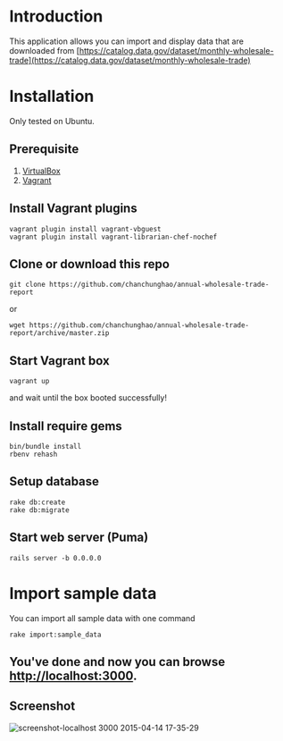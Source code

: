 # Introduction
This application allows you can import and display data that are downloaded from
[https://catalog.data.gov/dataset/monthly-wholesale-trade](https://catalog.data.gov/dataset/monthly-wholesale-trade)
# Installation
Only tested on Ubuntu.
## Prerequisite
1. [VirtualBox](https://www.virtualbox.org/wiki/Downloads)
2. [Vagrant](http://www.vagrantup.com/downloads.html)

## Install Vagrant plugins
```
vagrant plugin install vagrant-vbguest
vagrant plugin install vagrant-librarian-chef-nochef
```
## Clone or download this repo
```
git clone https://github.com/chanchunghao/annual-wholesale-trade-report
```
or
```
wget https://github.com/chanchunghao/annual-wholesale-trade-report/archive/master.zip
```
## Start Vagrant box
```
vagrant up
```
and wait until the box booted successfully!
## Install require gems
```
bin/bundle install
rbenv rehash
```
## Setup database
```
rake db:create
rake db:migrate
```
## Start web server (Puma)
```
rails server -b 0.0.0.0
```
# Import sample data
You can import all sample data with one command
```
rake import:sample_data
```
## You've done and now you can browse [http://localhost:3000](http://localhost:3000).

## Screenshot

![screenshot-localhost 3000 2015-04-14 17-35-29](https://cloud.githubusercontent.com/assets/5194493/7135016/ce4e6f6a-e2cc-11e4-86db-b8157d7d3a8f.png)


